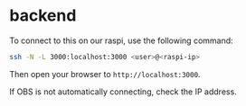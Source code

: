 # backend

To connect to this on our raspi, use the following command:

```bash
ssh -N -L 3000:localhost:3000 <user>@<raspi-ip>
```

Then open your browser to `http://localhost:3000`.

If OBS is not automatically connecting, check the IP address.
